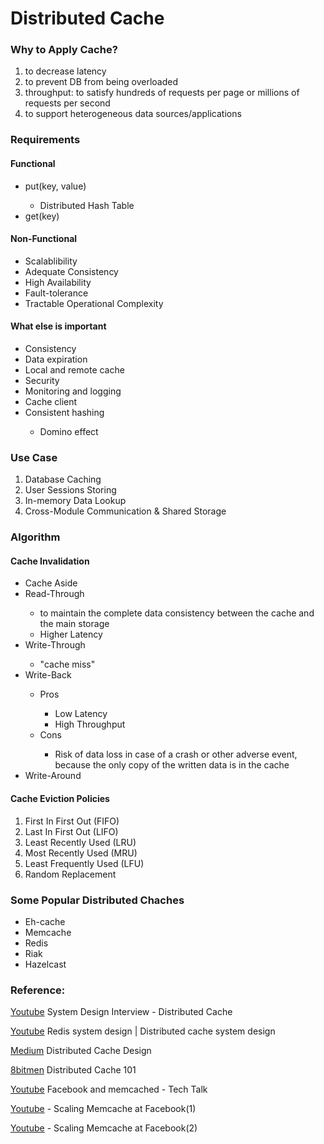 # Distributed Cache

### Why to Apply Cache?

<ol>
    <li>to decrease latency</li>
    <li>to prevent DB from being overloaded</li>
    <li>throughput: to satisfy hundreds of requests per page or millions of requests per second</li>
    <li>to support heterogeneous data sources/applications</li>
</ol>

### Requirements

#### Functional

<ul>
    <li>put(key, value)</li>
    <ul>
        <li>Distributed Hash Table</li>
    </ul>
    <li>get(key)</li>
</ul>

#### Non-Functional

<ul>
    <li>Scalablibility</li>
    <li>Adequate Consistency</li>
    <li>High Availability</li>
    <li>Fault-tolerance</li>
    <li>Tractable Operational Complexity</li>
</ul>


#### What else is important

<ul>
    <li>Consistency</li>
    <li>Data expiration</li>
    <li>Local and remote cache</li>
    <li>Security</li>
    <li>Monitoring and logging</li>
    <li>Cache client</li>
    <li>Consistent hashing</li>
    <ul>
        <li>Domino effect</li>
    </ul>
</ul>

### Use Case

<ol>
    <li>Database Caching</li>
    <li>User Sessions Storing</li>
    <li>In-memory Data Lookup</li>
    <li>Cross-Module Communication & Shared Storage</li>
</ol>

### Algorithm

#### Cache Invalidation

<ul>
    <li>Cache Aside</li>
    <li>Read-Through</li>
    <ul>
        <li>to maintain the complete data consistency between the cache and the main storage</li>
        <li>Higher Latency</li>
    </ul>
    <li>Write-Through</li>
    <ul>
        <li>"cache miss"</li>
    </ul>
    <li>Write-Back</li>
    <ul>
        <li>Pros</li>
        <ul>
            <li>Low Latency</li>
            <li>High Throughput</li>
        </ul>
        <li>Cons</li>
        <ul>
            <li>Risk of data loss in case of a crash or other adverse event, because the only copy of the written data is in the cache</li>
        </ul>
    </ul>
    <li>Write-Around</li>
</ul>

#### Cache Eviction Policies

<ol>
    <li>First In First Out (FIFO)</li>
    <li>Last In First Out (LIFO)</li>
    <li>Least Recently Used (LRU)</li>
    <li>Most Recently Used (MRU)</li>
    <li>Least Frequently Used (LFU)</li>
    <li>Random Replacement</li>
</ol>

### Some Popular Distributed Chaches

<ul>
    <li>Eh-cache</li>
    <li>Memcache</li>
    <li>Redis</li>
    <li>Riak</li>
    <li>Hazelcast</li>
</ul>


### Reference:
[Youtube](https://youtu.be/iuqZvajTOyA) System Design Interview - Distributed Cache

[Youtube](https://youtu.be/DUbEgNw-F9c) Redis system design | Distributed cache system design

[Medium](https://medium.com/rtkal/distributed-cache-design-348cbe334df1) Distributed Cache Design

[8bitmen](https://www.8bitmen.com/distributed-cache-101-the-only-guide-youll-ever-need/) Distributed Cache 101

[Youtube](https://youtu.be/UH7wkvcf0ys) Facebook and memcached - Tech Talk

[Youtube](https://youtu.be/0zjSb0AYMJM) - Scaling Memcache at Facebook(1)

[Youtube](https://youtu.be/rGu0wJTkIr8) - Scaling Memcache at Facebook(2)